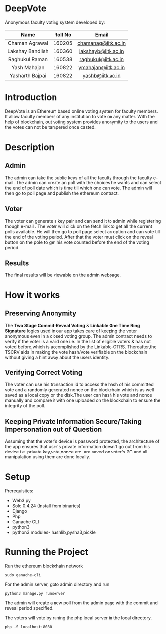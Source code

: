 # DeepVote
Anonymous faculty voting system developed by:

|       Name       | Roll No |        Email        |
|:----------------:|:-------:|:-------------------:|
|  Chaman Agrawal  |  160205 | chamanag@iitk.ac.in |
| Lakshay Bandlish |  160360 | lakshayb@iitk.ac.in |
|  Raghukul Raman  |  160538 | raghukul@iitk.ac.in |
|   Yash Mahajan   |  160822 | ymahajan@iitk.ac.in |
|  Yasharth Bajpai |  160822 |   yashb@iitk.ac.in  |

# Introduction
DeepVote is an Ethereum based online voting system for faculty members. It allow faculty members of any institution to vote on any matter. With the help of blockchain, out voting system provides anonymity to the users and the votes can not be tampered once casted.

# Description

## Admin
The admin can take the public keys of all the faculty through the faculty e-mail. The admin can create an poll with the choices he wants and can select the end of poll date which is time till which one can vote. The admin will then go to poll page and publish the ethereum contract.
## Voter
The voter can generate a key pair and can send it to admin while registering though e-mail . The voter will click on the fetch link to get all the current polls available. He will then go to poll page select an option and can vote till the end of the voting period. After that the voter must click on the reveal button on the pole to get his vote counted before the end of the voting period.
## Results
The final results will be viewable on the admin webpage.

# How it works

## Preserving Anonymity
The **Two Stage Commit-Reveal Voting** & **Linkable One Time Ring Signature**  logics used in our app takes care of keeping the voter anonymous even in a closed voting group. The admin contract needs to verify if the voter is a valid one i.e. In the list of eligible voters & has not voted before,which is accomplished by the Linkable-OTRS. Thereafter,the TSCRV aids in making the vote hash/vote verifiable on the blockchain without giving a hint away about the users identity.

## Verifying Correct Voting
The voter can use his transaction id to access the hash of his committed vote and a randomly generated nonce on the blockchain which is as well saved as a local copy on the disk.The user can hash his vote and nonce manually and compare it with one uploaded on the blockchain to ensure the integrity of the poll.

## Keeping Private Information Secure/Taking Impersonation out of Question
Assuming that the voter's device is password protected, the architecture of the app ensures that user's private information doesn't go out from his device i.e. private key,vote,nonce etc. are saved on voter's PC and all manipulation using them are done locally.


# Setup
Prerequisites:
  * Web3.py
  * Solc 0.4.24 (Install from binaries)
  * Django
  * Php
  * Ganache CLI
  * python3 
  * python3 modules- hashlib,pysha3,pickle

# Running the Project
Run the ethereum blockchain network
```
sudo ganache-cli
```
For the admin server, goto admin directory and run
```
python3 manage.py runserver
```
The admin will create a new poll from the admin page with the commit and reveal period specified.

The voters will vote by runing the php local server in the local directory.
```
php -S localhost:8080
```
